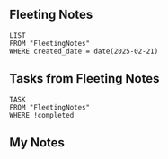 
## Fleeting Notes
```dataview
LIST
FROM "FleetingNotes"
WHERE created_date = date(2025-02-21) 
```

## Tasks from Fleeting Notes
```dataview
TASK
FROM "FleetingNotes"
WHERE !completed
```

## My Notes
